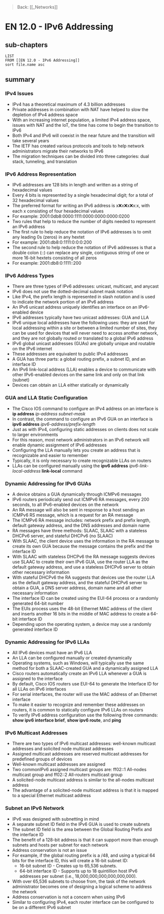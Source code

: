 >Back: [[_Networks]]

# EN 12.0 - IPv6 Addressing

## sub-chapters
```dataview
LIST
FROM [[EN 12.0 - IPv6 Addressing]]
sort file.name asc
```
## summary
### IPv4 Issues
- IPv4 has a theoretical maximum of 4.3 billion addresses
- Private addresses in combination with NAT have helped to slow the depletion of IPv4 address space
- With an increasing internet population, a limited IPv4 address space, issues with NAT and the IoT, the time has come to begin the transition to IPv6
- Both IPv4 and IPv6 will coexist in the near future and the transition will take several years
- The IETF has created various protocols and tools to help network administrators migrate their networks to IPv6
- The migration techniques can be divided into three categories: dual stack, tunneling, and translation

### IPv6 Address Representation
- IPv6 addresses are 128 bits in length and written as a string of hexadecimal values
- Every 4 bits is represented by a single hexadecimal digit; for a total of 32 hexadecimal values
- The preferred format for writing an IPv6 address is x:x:x:x:x:x:x:x, with each x consisting of four hexadecimal values
- For example: 2001:0db8:0000:1111:0000:0000:0000:0200
- Two rules that help to reduce the number of digits needed to represent an IPv6 address
- The first rule to help reduce the notation of IPv6 addresses is to omit any leading 0s (zeros) in any hextet
- For example: 2001:db8:0:1111:0:0:0:200
- The second rule to help reduce the notation of IPv6 addresses is that a double colon (::) can replace any single, contiguous string of one or more 16-bit hextets consisting of all zeros
- For example: 2001:db8:0:1111::200

### IPv6 Address Types
- There are three types of IPv6 addresses: unicast, multicast, and anycast
- IPv6 does not use the dotted-decimal subnet mask notation
- Like IPv4, the prefix length is represented in slash notation and is used to indicate the network portion of an IPv6 address
- An IPv6 unicast address uniquely identifies an interface on an IPv6-enabled device
- IPv6 addresses typically have two unicast addresses: GUA and LLA
- IPv6 unique local addresses have the following uses: they are used for local addressing within a site or between a limited number of sites, they can be used for devices that will never need to access another network, and they are not globally routed or translated to a global IPv6 address
- IPv6 global unicast addresses (GUAs) are globally unique and routable on the IPv6 internet
- These addresses are equivalent to public IPv4 addresses
- A GUA has three parts: a global routing prefix, a subnet ID, and an interface ID
- An IPv6 link-local address (LLA) enables a device to communicate with other IPv6-enabled devices on the same link and only on that link (subnet)
- Devices can obtain an LLA either statically or dynamically

### GUA and LLA Static Configuration
-  The Cisco IOS command to configure an IPv4 address on an interface is **ip address** _ip-address subnet-mask_
- In contrast, the command to configure an IPv6 GUA on an interface is **ipv6 address** _ipv6-address/prefix-length_
- Just as with IPv4, configuring static addresses on clients does not scale to larger environments
- For this reason, most network administrators in an IPv6 network will enable dynamic assignment of IPv6 addresses
- Configuring the LLA manually lets you create an address that is recognizable and easier to remember
- Typically, it is only necessary to create recognizable LLAs on routers
- LLAs can be configured manually using the **ipv6 address** _ipv6-link-local-address_ **link-local** command

### Dynamic Addressing for IPv6 GUAs
- A device obtains a GUA dynamically through ICMPv6 messages
- IPv6 routers periodically send out ICMPv6 RA messages, every 200 seconds, to all IPv6-enabled devices on the network
- An RA message will also be sent in response to a host sending an ICMPv6 RS message, which is a request for an RA message
- The ICMPv6 RA message includes: network prefix and prefix length, default gateway address, and the DNS addresses and domain name
- RA messages have three methods: SLAAC, SLAAC with a stateless DHCPv6 server, and stateful DHCPv6 (no SLAAC)
- With SLAAC, the client device uses the information in the RA message to create its own GUA because the message contains the prefix and the interface ID
- With SLAAC with stateless DHCPv6 the RA message suggests devices use SLAAC to create their own IPv6 GUA, use the router LLA as the default gateway address, and use a stateless DHCPv6 server to obtain other necessary information
- With stateful DHCPv6 the RA suggests that devices use the router LLA as the default gateway address, and the stateful DHCPv6 server to obtain a GUA, a DNS server address, domain name and all other necessary information
- The interface ID can be created using the EUI-64 process or a randomly generated 64-bit number
- The EUIs process uses the 48-bit Ethernet MAC address of the client and inserts another 16 bits in the middle of MAC address to create a 64-bit interface ID
- Depending upon the operating system, a device may use a randomly generated interface ID

### Dynamic Addressing for IPv6 LLAs
- All IPv6 devices must have an IPv6 LLA
- An LLA can be configured manually or created dynamically
- Operating systems, such as Windows, will typically use the same method for both a SLAAC-created GUA and a dynamically assigned LLA
- Cisco routers automatically create an IPv6 LLA whenever a GUA is assigned to the interface
- By default, Cisco IOS routers use EUI-64 to generate the Interface ID for all LLAs on IPv6 interfaces
- For serial interfaces, the router will use the MAC address of an Ethernet interface
- To make it easier to recognize and remember these addresses on routers, it is common to statically configure IPv6 LLAs on routers
- To verify IPv6 address configuration use the following three commands: **show ipv6 interface brief**, **show ipv6 route**, and **ping**

### IPv6 Multicast Addresses
- There are two types of IPv6 multicast addresses: well-known multicast addresses and solicited node multicast addresses
- Assigned multicast addresses are reserved multicast addresses for predefined groups of devices
- Well-known multicast addresses are assigned
- Two commonIPv6 assigned multicast groups are: ff02::1 All-nodes multicast group and ff02::2 All-routers multicast group
- A solicited-node multicast address is similar to the all-nodes multicast address
- The advantage of a solicited-node multicast address is that it is mapped to a special Ethernet multicast address

### Subnet an IPv6 Network
- IPv6 was designed with subnetting in mind
- A separate subnet ID field in the IPv6 GUA is used to create subnets
- The subnet ID field is the area between the Global Routing Prefix and the interface ID
- The benefit of a 128-bit address is that it can support more than enough subnets and hosts per subnet for each network
- Address conservation is not an issue
- For example, if the global routing prefix is a /48, and using a typical 64 bits for the interface ID, this will create a 16-bit subnet ID:
	-   16-bit subnet ID - Creates up to 65,536 subnets.
	-   64-bit interface ID - Supports up to 18 quintillion host IPv6 addresses per subnet (i.e., 18,000,000,000,000,000,000).
- With over 65,536 subnets to choose from, the task of the network administrator becomes one of designing a logical scheme to address the network
- Address conservation is not a concern when using IPv6
- Similar to configuring IPv4, each router interface can be configured to be on a different IPv6 subnet